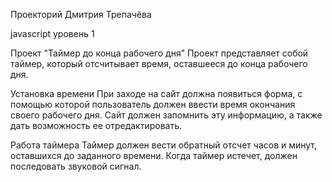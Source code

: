 Проекторий Дмитрия Трепачёва

javascript уровень 1

Проект "Таймер до конца рабочего дня"
Проект представляет собой таймер, который отсчитывает время, оставшееся до конца рабочего дня.

Установка времени
При заходе на сайт должна появиться форма, с помощью которой пользователь должен ввести время окончания своего рабочего дня. Сайт должен запомнить эту информацию, а также дать возможность ее отредактировать.

Работа таймера
Таймер должен вести обратный отсчет часов и минут, оставшихся до заданного времени. Когда таймер истечет, должен последовать звуковой сигнал.